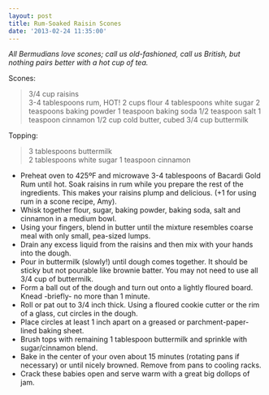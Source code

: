 ```yaml
---
layout: post
title: Rum-Soaked Raisin Scones
date: '2013-02-24 11:35:00'
---
```


*All Bermudians love scones; call us old-fashioned, call us British, but nothing pairs better with a hot cup of tea.*

Scones:

> 3/4 cup raisins  
3-4 tablespoons rum, HOT!
2 cups flour
4 tablespoons white sugar
2 teaspoons baking powder
1 teaspoon baking soda
1/2 teaspoon salt
1 teaspoon cinnamon
1/2 cup cold butter, cubed
3/4 cup buttermilk

 

Topping:

> 3 tablespoons buttermilk  
2 tablespoons white sugar
1 teaspoon cinnamon

* Preheat oven to 425ºF and microwave 3-4 tablespoons of Bacardi Gold Rum until hot. Soak raisins in rum while you prepare the rest of the ingredients. This makes your raisins plump and delicious. (+1 for using rum in a scone recipe, Amy).
* Whisk together flour, sugar, baking powder, baking soda, salt and cinnamon in a medium bowl.
* Using your fingers, blend in butter until the mixture resembles coarse meal with only small, pea-sized lumps.
* Drain any excess liquid from the raisins and then mix with your hands into the dough.
* Pour in buttermilk (slowly!) until dough comes together. It should be sticky but not pourable like brownie batter. You may not need to use all 3/4 cup of buttermilk.
* Form a ball out of the dough and turn out onto a lightly floured board.
Knead -briefly- no more than 1 minute.
* Roll or pat out to 3/4 inch thick. Using a floured cookie cutter or the rim of a glass, cut circles in the dough.
* Place circles at least 1 inch apart on a greased or parchment-paper-lined baking sheet.
* Brush tops with remaining 1 tablespoon buttermilk and sprinkle with sugar/cinnamon blend.
* Bake in the center of your oven about 15 minutes (rotating pans if necessary) or until nicely browned. Remove from pans to cooling racks.
* Crack these babies open and serve warm with a great big dollops of jam.
